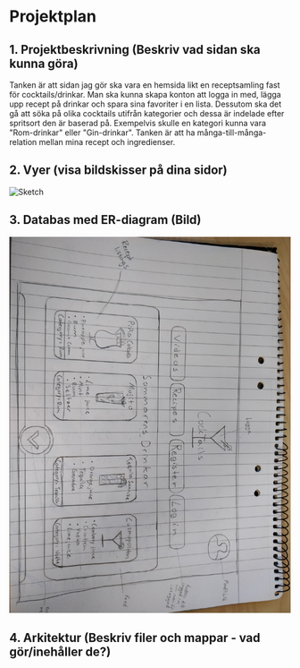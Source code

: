# Projektplan

## 1. Projektbeskrivning (Beskriv vad sidan ska kunna göra)

Tanken är att sidan jag gör ska vara en hemsida likt en receptsamling fast för cocktails/drinkar. Man ska kunna skapa konton att logga in med, lägga upp recept på drinkar och spara sina favoriter i en lista. Dessutom ska det gå att söka på olika cocktails utifrån kategorier och dessa är indelade efter spritsort den är baserad på. Exempelvis skulle en kategori kunna vara "Rom-drinkar" eller "Gin-drinkar".
Tanken är att ha många-till-många-relation mellan mina recept och ingredienser.

## 2. Vyer (visa bildskisser på dina sidor)

![Sketch](IMG_20200123_151450.jpg)

## 3. Databas med ER-diagram (Bild)

![ER-diagram](IMG_20200123_151501.jpg)

## 4. Arkitektur (Beskriv filer och mappar - vad gör/inehåller de?)
